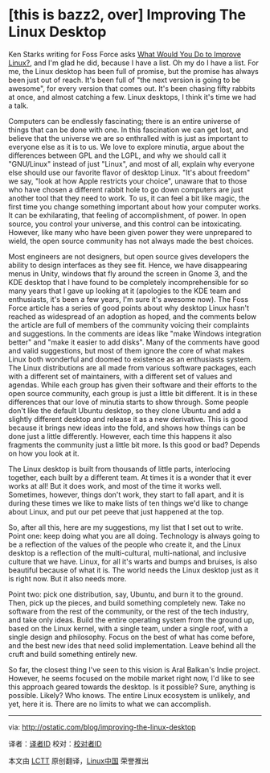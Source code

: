 [this is bazz2, over]
Improving The Linux Desktop
================================================================================
Ken Starks writing for Foss Force asks [What Would You Do to Improve Linux?][1], and I'm glad he did, because I have a list. Oh my do I have a list. For me, the Linux desktop has been full of promise, but the promise has always been just out of reach. It's been full of "the next version is going to be awesome", for every version that comes out. It's been chasing fifty rabbits at once, and almost catching a few. Linux desktops, I think it's time we had a talk.

Computers can be endlessly fascinating; there is an entire universe of things that can be done with one. In this fascination we can get lost, and believe that the universe we are so enthralled with is just as important to everyone else as it is to us. We love to explore minutia, argue about the differences between GPL and the LGPL, and why we should call it "GNU/Linux" instead of just "Linux", and most of all, explain why everyone else should use our favorite flavor of desktop Linux. "It's about freedom" we say, "look at how Apple restricts your choice", unaware that to those who have chosen a different rabbit hole to go down computers are just another tool that they need to work. To us, it can feel a bit like magic, the first time you change something important about how your computer works. It can be exhilarating, that feeling of accomplishment, of power. In open source, you control your universe, and this control can be intoxicating. However, like many who have been given power they were unprepared to wield, the open source community has not always made the best choices.

Most engineers are not designers, but open source gives developers the ability to design interfaces as they see fit. Hence, we have disappearing menus in Unity, windows that fly around the screen in Gnome 3, and the KDE desktop that I have found to be completely incomprehensible for so many years that I gave up looking at it (apologies to the KDE team and enthusiasts, it's been a few years, I'm sure it's awesome now). The Foss Force article has a series of good points about why desktop Linux hasn't reached as widespread of an adoption as hoped, and the comments below the article are full of members of the community voicing their complaints and suggestions. In the comments are ideas like "make Windows integration better" and "make it easier to add disks". Many of the comments have good and valid suggestions, but most of them ignore the core of what makes Linux both wonderful and doomed to existence as an enthusiasts system. The Linux distributions are all made from various software packages, each with a different set of maintainers, with a different set of values and agendas. While each group has given their software and their efforts to the open source community, each group is just a little bit different. It is in these differences that our love of minutia starts to show through. Some people don't like the default Ubuntu desktop, so they clone Ubuntu and add a slightly different desktop and release it as a new derivative. This is good because it brings new ideas into the fold, and shows how things can be done just a little differently. However, each time this happens it also fragments the community just a little bit more. Is this good or bad? Depends on how you look at it.

The Linux desktop is built from thousands of little parts, interlocing together, each built by a different team. At times it is a wonder that it ever works at all! But it does work, and most of the time it works well. Sometimes, however, things don't work, they start to fall apart, and it is during these times we like to make lists of ten things we'd like to change about Linux, and put our pet peeve that just happened at the top.

So, after all this, here are my suggestions, my list that I set out to write. Point one: keep doing what you are all doing. Technology is always going to be a reflection of the values of the people who create it, and the Linux desktop is a reflection of the multi-cultural, multi-national, and inclusive culture that we have. Linux, for all it's warts and bumps and bruises, is also beautiful because of what it is. The world needs the Linux desktop just as it is right now. But it also needs more.

Point two: pick one distribution, say, Ubuntu, and burn it to the ground. Then, pick up the pieces, and build something completely new. Take no software from the rest of the community, or the rest of the tech industry, and take only ideas. Build the entire operating system from the ground up, based on the Linux kernel, with a single team, under a single roof, with a single design and philosophy. Focus on the best of what has come before, and the best new ides that need solid implementation. Leave behind all the cruft and build something entirely new.

So far, the closest thing I've seen to this vision is Aral Balkan's Indie project. However, he seems focused on the mobile market right now, I'd like to see this approach geared towards the desktop. Is it possible? Sure, anything is possible. Likely? Who knows. The entire Linux ecosystem is unlikely, and yet, here it is. There are no limits to what we can accomplish.

--------------------------------------------------------------------------------

via: http://ostatic.com/blog/improving-the-linux-desktop

译者：[译者ID](https://github.com/译者ID) 校对：[校对者ID](https://github.com/校对者ID)

本文由 [LCTT](https://github.com/LCTT/TranslateProject) 原创翻译，[Linux中国](http://linux.cn/) 荣誉推出

[1]:http://fossforce.com/2014/04/what-would-you-do-to-improve-linux/